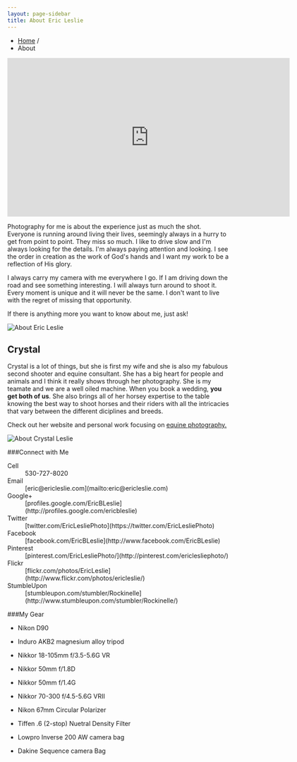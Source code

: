 ```yaml
---
layout: page-sidebar
title: About Eric Leslie
---
```


<ul class="breadcrumb">
  <li><a href="/">Home</a> <span class="divider">/</span></li>
  <li class="active">About</li>
</ul>

<iframe width="640" height="360" src="http://www.youtube.com/embed/H9n2tYeACE0" frameborder="0" allowfullscreen></iframe>

Photography for me is about the experience just as much the shot. Everyone is running around living their lives, seemingly always in a hurry to get from point to point. They miss so much. I like to drive slow and I'm always looking for the details. I'm always paying attention and looking. I see the order in creation as the work of God's hands and I want my work to be a reflection of His glory.

I always carry my camera with me everywhere I go. If I am driving down the road and see something interesting. I will always turn around to shoot it. Every moment is unique and it will never be the same. I don't want to live with the regret of missing that opportunity.

If there is anything more you want to know about me, just ask!

![About Eric Leslie](/assets/images/about-eric-leslie.jpg)

## Crystal
Crystal is a lot of things, but she is first my wife and she is also my fabulous second shooter and equine consultant. She has a big heart for people and animals and I think it really shows through her photography. She is my teamate and we are a well oiled machine. When you book a wedding, **you get both of us**. She also brings all of her horsey expertise to the table knowing the best way to shoot horses and their riders with all the intricacies that vary between the different diciplines and breeds.

Check out her website and personal work  focusing on [equine photography.](http://rideandsee.com)

![About Crystal Leslie](/assets/images/about-crystal-leslie.jpg)

###Connect with Me
<dl>
	<dt>Cell</dt>
	<dd>530-727-8020</dd>
	<dt>Email</dt>
	<dd>[eric@ericleslie.com](mailto:eric@ericleslie.com)</dd>
	<dt>Google+</dt>
	<dd>[profiles.google.com/EricBLeslie](http://profiles.google.com/ericbleslie)</dd>
	<dt>Twitter</dt>
	<dd>[twitter.com/EricLesliePhoto](https://twitter.com/EricLesliePhoto)</dd>
	<dt>Facebook</dt>
	<dd>[facebook.com/EricBLeslie](http://www.facebook.com/EricBLeslie)</dd>
	<dt>Pinterest</dt>
	<dd>[pinterest.com/EricLesliePhoto/](http://pinterest.com/ericlesliephoto/)</dd>
	<dt>Flickr</dt>
	<dd>[flickr.com/photos/EricLeslie](http://www.flickr.com/photos/ericleslie/)</dd>
	<dt>StumbleUpon</dt>
	<dd>[stumbleupon.com/stumbler/Rockinelle](http://www.stumbleupon.com/stumbler/Rockinelle/)</dd>
</dl>

###My Gear

* Nikon D90
* Induro AKB2 magnesium alloy tripod
* Nikkor 18-105mm f/3.5-5.6G VR
* Nikkor 50mm f/1.8D
* Nikkor 50mm f/1.4G
* Nikkor 70-300 f/4.5-5.6G VRII


* Nikon 67mm Circular Polarizer
* Tiffen .6 (2-stop) Nuetral Density Filter


* Lowpro Inverse 200 AW camera bag
* Dakine Sequence camera Bag